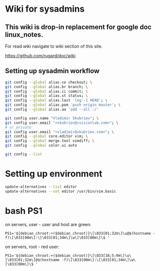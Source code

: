 # Wiki for sysadmins

## This wiki is drop-in replacement for google doc linux_notes.

For read wiki navigate to wiki section of this site.

https://github.com/rugard/doc/wiki

## Setting up sysadmin workflow

```bash
git config --global alias.co checkout; \
git config --global alias.br branch; \
git config --global alias.ci commit; \
git config --global alias.st status; \
git config --global alias.last 'log -1 HEAD'; \
git config --global alias.pom 'push origin master'; \
git config --global alias.aa 'add --all :/'

git config user.name "Vladimir Skubriev"; \
git config user.email "<skubriev@cvisionlab.com>"; \
# or private
git config user.email "<vladimir@skubriev.com>"; \
git config --global core.editor vim; \
git config --global merge.tool vimdiff; \
git config --global color.ui auto

git config --list
```
# Setting up environment

```bash
update-alternatives --list editor
update-alternatives --set editor /usr/bin/vim.basic
```

# bash PS1

on servers, user - user and host are green:
```
PS1='${debian_chroot:+($debian_chroot)}\[\033[01;32m\]\u@$(hostname -f)\[\033[00m\]:\[\033[01;34m\]\w\[\033[00m\]\$ '
```

on servers, root - red user:
```
PS1='${debian_chroot:+($debian_chroot)}\[\033[38;5;9m\]\u\[\033[01;32m\]@$(hostname -f)\[\033[00m\]:\[\033[01;34m\]\w\[\033[00m\]\$ '
```

